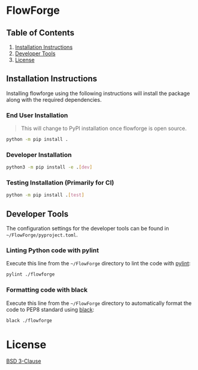 # FlowForge

## Table of Contents
1. [Installation Instructions](#installation-instructions)
2. [Developer Tools](#developer-tools)
3. [License](#license)

## Installation Instructions
Installing flowforge using the following instructions will install the package along with the required dependencies.

### End User Installation
> This will change to PyPI installation once flowforge is open source.
```bash
python -m pip install .
```
### Developer Installation
```bash
python3 -m pip install -e .[dev]
```
### Testing Installation (Primarily for CI)
```bash
python -m pip install .[test]
```

## Developer Tools
The configuration settings for the developer tools can be found in `~/FlowForge/pyproject.toml`.

### Linting Python code with pylint
Execute this line from the `~/FlowForge` directory to lint the code with [pylint](https://pypi.org/project/pylint/):
```bash
pylint ./flowforge
```

### Formatting code with black
Execute this line from the `~/FlowForge` directory to automatically format the code to PEP8 standard using [black](https://pypi.org/project/black/):
```bash
black ./flowforge
```

# License #
[BSD 3-Clause](https://github.com/ut-Computational-NE/FlowForge/blob/master/LICENSE)
